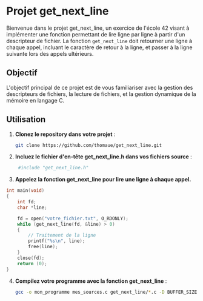 # Projet get_next_line

Bienvenue dans le projet get_next_line, un exercice de l'école 42 visant à implémenter une fonction permettant de lire ligne par ligne à partir d'un descripteur de fichier. La fonction `get_next_line` doit retourner une ligne à chaque appel, incluant le caractère de retour à la ligne, et passer à la ligne suivante lors des appels ultérieurs.

## Objectif

L'objectif principal de ce projet est de vous familiariser avec la gestion des descripteurs de fichiers, la lecture de fichiers, et la gestion dynamique de la mémoire en langage C.

## Utilisation

1. **Clonez le repository dans votre projet** :

   ```bash
   git clone https://github.com/thomaue/get_next_line.git

2. **Incluez le fichier d'en-tête get_next_line.h dans vos fichiers source** :
 
   ```bash
    #include "get_next_line.h"

3. **Appelez la fonction get_next_line pour lire une ligne à chaque appel.**

```c
int main(void)
{
    int fd;
    char *line;

    fd = open("votre_fichier.txt", O_RDONLY);
    while (get_next_line(fd, &line) > 0)
    {
        // Traitement de la ligne
        printf("%s\n", line);
        free(line);
    }
    close(fd);
    return (0);
}
```
4. **Compilez votre programme avec la fonction get_next_line** :

   ```bash
   gcc -o mon_programme mes_sources.c get_next_line/*.c -D BUFFER_SIZE=32


